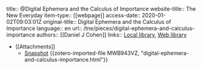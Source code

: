 title:: @Digital Ephemera and the Calculus of Importance
website-title:: The New Everyday
item-type:: [[webpage]]
access-date:: 2020-01-02T09:03:01Z
original-title:: Digital Ephemera and the Calculus of Importance
language:: en
url:: /tne/pieces/digital-ephemera-and-calculus-importance
authors:: [[Daniel J Cohen]]
links:: [Local library](zotero://select/groups/2386895/items/X9Z6WMVI), [Web library](https://www.zotero.org/groups/2386895/items/X9Z6WMVI)

- [[Attachments]]
	- [Snapshot](http://mediacommons.org/tne/pieces/digital-ephemera-and-calculus-importance) {{zotero-imported-file MWB943VZ, "digital-ephemera-and-calculus-importance.html"}}